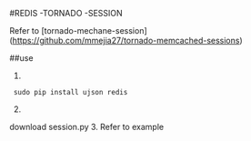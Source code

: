 #REDIS -TORNADO -SESSION

Refer to [tornado-mechane-session] (https://github.com/mmejia27/tornado-memcached-sessions)

##use

 1.  
```
 sudo pip install ujson redis
```
 2. 
 download session.py
 3.
 Refer to example



